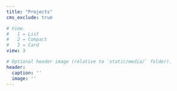 ```yaml
---
title: "Projects"
cms_exclude: true

# View.
#   1 = List
#   2 = Compact
#   3 = Card
view: 3

# Optional header image (relative to `static/media/` folder).
header:
  caption: ''
  image: ''
---
```

